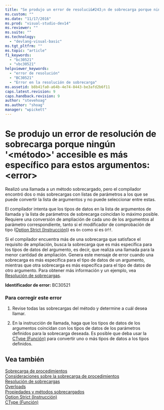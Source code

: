 ```yaml
---
title: "Se produjo un error de resoluci&#243;n de sobrecarga porque ning&#250;n &#39;&lt;m&#233;todo&gt;&#39; accesible es m&#225;s espec&#237;fico para estos argumentos: &lt;error&gt; | Microsoft Docs"
ms.custom: ""
ms.date: "11/17/2016"
ms.prod: "visual-studio-dev14"
ms.reviewer: ""
ms.suite: ""
ms.technology: 
  - "devlang-visual-basic"
ms.tgt_pltfrm: ""
ms.topic: "article"
f1_keywords: 
  - "bc30521"
  - "vbc30521"
helpviewer_keywords: 
  - "error de resolución"
  - "BC30521"
  - "Error en la resolución de sobrecarga"
ms.assetid: b8b41fa0-a64b-4e74-8443-be3afd2b6f11
caps.latest.revision: 9
caps.handback.revision: 9
author: "stevehoag"
ms.author: "shoag"
manager: "wpickett"
---
```

# Se produjo un error de resoluci&#243;n de sobrecarga porque ning&#250;n &#39;&lt;m&#233;todo&gt;&#39; accesible es m&#225;s espec&#237;fico para estos argumentos: &lt;error&gt;
Realizó una llamada a un método sobrecargado, pero el compilador encontró dos o más sobrecargas con listas de parámetros a los que se puede convertir la lista de argumentos y no puede seleccionar entre estas.  
  
 El compilador intenta que los tipos de datos en la lista de argumentos de llamada y la lista de parámetros de sobrecarga coincidan lo máximo posible. Requiere una conversión de ampliación de cada uno de los argumentos al parámetro correspondiente, tanto si el modificador de comprobación de tipo \([Option Strict \(Instrucción\)](../../visual-basic/language-reference/statements/option-strict-statement.md)\) es `On` como si es `Off`.  
  
 Si el compilador encuentra más de una sobrecarga que satisface el requisito de ampliación, busca la sobrecarga que es más específica para los tipos de datos del argumento, es decir, que realiza una llamada para la menor cantidad de ampliación. Genera este mensaje de error cuando una sobrecarga es más específica para el tipo de datos de un argumento, mientras que otra sobrecarga es más específica para el tipo de datos de otro argumento. Para obtener más información y un ejemplo, vea [Resolución de sobrecargas](../../visual-basic/programming-guide/language-features/procedures/overload-resolution.md).  
  
 **Identificador de error:** BC30521  
  
### Para corregir este error  
  
1.  Revise todas las sobrecargas del método y determine a cuál desea llamar.  
  
2.  En la instrucción de llamada, haga que los tipos de datos de los argumentos coincidan con los tipos de datos de los parámetros definidos para la sobrecarga deseada. Es posible que deba usar la [CType \(Función\)](../../visual-basic/language-reference/functions/ctype-function.md) para convertir uno o más tipos de datos a los tipos definidos.  
  
## Vea también  
 [Sobrecarga de procedimientos](../../visual-basic/programming-guide/language-features/procedures/procedure-overloading.md)   
 [Consideraciones sobre la sobrecarga de procedimientos](../../visual-basic/programming-guide/language-features/procedures/considerations-in-overloading-procedures.md)   
 [Resolución de sobrecargas](../../visual-basic/programming-guide/language-features/procedures/overload-resolution.md)   
 [Overloads](../../visual-basic/language-reference/modifiers/overloads.md)   
 [Propiedades y métodos sobrecargados](../../visual-basic/programming-guide/language-features/objects-and-classes/overloaded-properties-and-methods.md)   
 [Option Strict \(Instrucción\)](../../visual-basic/language-reference/statements/option-strict-statement.md)   
 [CType \(Función\)](../../visual-basic/language-reference/functions/ctype-function.md)